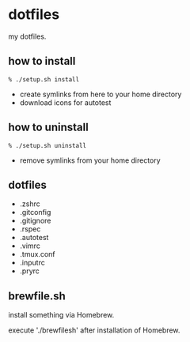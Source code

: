 # dotfiles
my dotfiles.

## how to install

```
% ./setup.sh install
```

* create symlinks from here to your home directory
* download icons for autotest

## how to uninstall

```
% ./setup.sh uninstall
```

* remove symlinks from your home directory

## dotfiles

* .zshrc
* .gitconfig
* .gitignore
* .rspec
* .autotest
* .vimrc
* .tmux.conf
* .inputrc
* .pryrc

## brewfile.sh

install something via Homebrew.

execute './brewfilesh' after installation of Homebrew.
